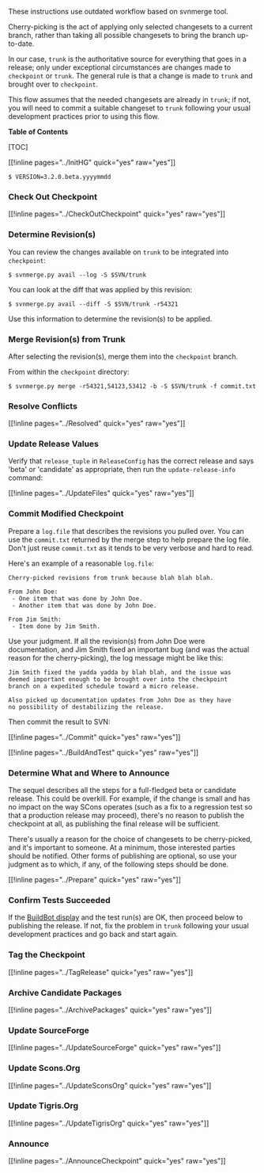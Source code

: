 These instructions use outdated workflow based on svnmerge tool. 

Cherry-picking is the act of applying only selected changesets to a current branch, rather than taking all possible changesets to bring the branch up-to-date. 

In our case, `trunk` is the authoritative source for everything that goes in a release; only under exceptional circumstances are changes made to `checkpoint` or `trunk`.  The general rule is that a change is made to `trunk` and brought over to `checkpoint`. 

This flow assumes that the needed changesets are already in `trunk`; if not, you will need to commit a suitable changeset to `trunk` following your usual development practices prior to using this flow. 

**Table of Contents**

[TOC]

[[!inline pages="../InitHG" quick="yes" raw="yes"]]

```
$ VERSION=3.2.0.beta.yyyymmdd
```

### Check Out Checkpoint

[[!inline pages="../CheckOutCheckpoint" quick="yes" raw="yes"]] 


### Determine Revision(s)

You can review the changes available on `trunk` to be integrated into `checkpoint`: 


```
$ svnmerge.py avail --log -S $SVN/trunk
```
You can look at the diff that was applied by this revision: 


```
$ svnmerge.py avail --diff -S $SVN/trunk -r54321
```
Use this information to determine the revision(s) to be applied. 


### Merge Revision(s) from Trunk

After selecting the revision(s), merge them into the `checkpoint` branch. 

From within the `checkpoint` directory: 


```
$ svnmerge.py merge -r54321,54123,53412 -b -S $SVN/trunk -f commit.txt
```

### Resolve Conflicts

[[!inline pages="../Resolved" quick="yes" raw="yes"]] 


### Update Release Values

Verify that `release_tuple` in `ReleaseConfig` has the correct release and says 'beta' or 'candidate' as appropriate, then run the `update-release-info` command: 

[[!inline pages="../UpdateFiles" quick="yes" raw="yes"]] 


### Commit Modified Checkpoint

Prepare a `log.file` that describes the revisions you pulled over.  You can use the `commit.txt` returned by the merge step to help prepare the log file.  Don't just reuse `commit.txt` as it tends to be very verbose and hard to read. 

Here's an example of a reasonable `log.file`: 

```
Cherry-picked revisions from trunk because blah blah blah.

From John Doe:
 - One item that was done by John Doe.
 - Another item that was done by John Doe.

From Jim Smith:
 - Item done by Jim Smith.
```
Use your judgment.  If all the revision(s) from John Doe were documentation, and Jim Smith fixed an important bug (and was the actual reason for the cherry-picking), the log message might be like this: 


```
Jim Smith fixed the yadda yadda by blah blah, and the issue was
deemed important enough to be brought over into the checkpoint
branch on a expedited schedule toward a micro release.

Also picked up documentation updates from John Doe as they have
no possibility of destabilizing the release.
```

Then commit the result to SVN: 

[[!inline pages="../Commit" quick="yes" raw="yes"]] 

[[!inline pages="../BuildAndTest" quick="yes" raw="yes"]] 




### Determine What and Where to Announce

The sequel describes all the steps for a full-fledged beta or candidate release.  This could be overkill.  For example, if the change is small and has no impact on the way SCons operates (such as a fix to a regression test so that a production release may proceed), there's no reason to publish the checkpoint at all, as publishing the final release will be sufficient. 

There's usually a reason for the choice of changesets to be cherry-picked, and it's important to someone.  At a minimum, those interested parties should be notified.  Other forms of publishing are optional, so use your judgment as to which, if any, of the following steps should be done. 

[[!inline pages="../Prepare" quick="yes" raw="yes"]] 


### Confirm Tests Succeeded

If the [BuildBot display](http://buildbot.scons.org/console?branch=checkpoint) and the test run(s) are OK, then proceed below to publishing the release.  If not, fix the problem in `trunk` following your usual development practices and go back and start again. 


### Tag the Checkpoint

[[!inline pages="../TagRelease" quick="yes" raw="yes"]] 


### Archive Candidate Packages

[[!inline pages="../ArchivePackages" quick="yes" raw="yes"]] 


### Update SourceForge

[[!inline pages="../UpdateSourceForge" quick="yes" raw="yes"]] 


### Update Scons.Org

[[!inline pages="../UpdateSconsOrg" quick="yes" raw="yes"]] 


### Update Tigris.Org

[[!inline pages="../UpdateTigrisOrg" quick="yes" raw="yes"]] 


### Announce

[[!inline pages="../AnnounceCheckpoint" quick="yes" raw="yes"]] 
